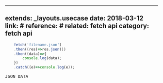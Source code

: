 
---
extends: _layouts.usecase
date: 2018-03-12
link: #
reference: #
related: fetch api
category: fetch api
---


```javascript
    fetch('filename.json')
    .then((res)=>res.json())
    .then((data)=>{
        console.log(data);
    })
    .catch((e)=>console.log(e));
```

<pre class="output">JSON DATA</pre>

   
